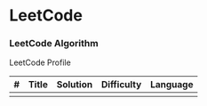 LeetCode
========

### LeetCode Algorithm



LeetCode Profile



| #    | Title | Solution | Difficulty | Language |
| ---- | ----- | -------- | ---------- | -------- |
|      |       |          |            |          |
